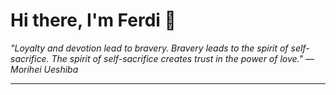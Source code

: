 <h1>Hi there, I'm Ferdi 👋</h1>

<p><em>
  "Loyalty and devotion lead to bravery. Bravery leads to the spirit of self-sacrifice. The spirit of self-sacrifice creates trust in the power of love." — Morihei Ueshiba
</em></p>

---

